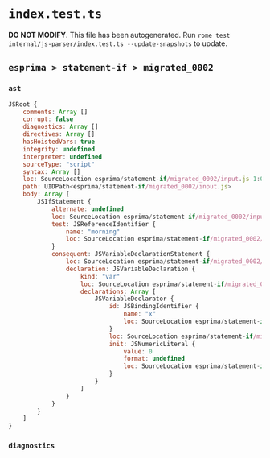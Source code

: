 # `index.test.ts`

**DO NOT MODIFY**. This file has been autogenerated. Run `rome test internal/js-parser/index.test.ts --update-snapshots` to update.

## `esprima > statement-if > migrated_0002`

### `ast`

```javascript
JSRoot {
	comments: Array []
	corrupt: false
	diagnostics: Array []
	directives: Array []
	hasHoistedVars: true
	integrity: undefined
	interpreter: undefined
	sourceType: "script"
	syntax: Array []
	loc: SourceLocation esprima/statement-if/migrated_0002/input.js 1:0-2:0
	path: UIDPath<esprima/statement-if/migrated_0002/input.js>
	body: Array [
		JSIfStatement {
			alternate: undefined
			loc: SourceLocation esprima/statement-if/migrated_0002/input.js 1:0-1:23
			test: JSReferenceIdentifier {
				name: "morning"
				loc: SourceLocation esprima/statement-if/migrated_0002/input.js 1:4-1:11 (morning)
			}
			consequent: JSVariableDeclarationStatement {
				loc: SourceLocation esprima/statement-if/migrated_0002/input.js 1:13-1:23
				declaration: JSVariableDeclaration {
					kind: "var"
					loc: SourceLocation esprima/statement-if/migrated_0002/input.js 1:13-1:23
					declarations: Array [
						JSVariableDeclarator {
							id: JSBindingIdentifier {
								name: "x"
								loc: SourceLocation esprima/statement-if/migrated_0002/input.js 1:17-1:18 (x)
							}
							loc: SourceLocation esprima/statement-if/migrated_0002/input.js 1:17-1:22
							init: JSNumericLiteral {
								value: 0
								format: undefined
								loc: SourceLocation esprima/statement-if/migrated_0002/input.js 1:21-1:22
							}
						}
					]
				}
			}
		}
	]
}
```

### `diagnostics`

```

```

